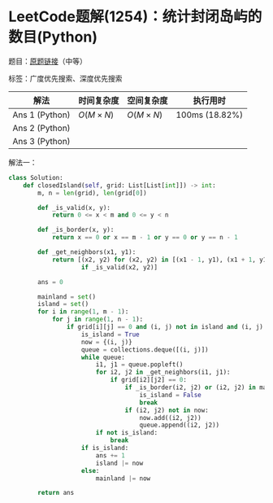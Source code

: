 # LeetCode题解(1254)：统计封闭岛屿的数目(Python)

题目：[原题链接](https://leetcode-cn.com/problems/number-of-closed-islands/)（中等）

标签：广度优先搜索、深度优先搜索

| 解法           | 时间复杂度 | 空间复杂度 | 执行用时       |
| -------------- | ---------- | ---------- | -------------- |
| Ans 1 (Python) | $O(M×N)$   | $O(M×N)$   | 100ms (18.82%) |
| Ans 2 (Python) |            |            |                |
| Ans 3 (Python) |            |            |                |

解法一：

```python
class Solution:
    def closedIsland(self, grid: List[List[int]]) -> int:
        m, n = len(grid), len(grid[0])

        def _is_valid(x, y):
            return 0 <= x < m and 0 <= y < n

        def _is_border(x, y):
            return x == 0 or x == m - 1 or y == 0 or y == n - 1

        def _get_neighbors(x1, y1):
            return [(x2, y2) for (x2, y2) in [(x1 - 1, y1), (x1 + 1, y1), (x1, y1 - 1), (x1, y1 + 1)]
                    if _is_valid(x2, y2)]

        ans = 0

        mainland = set()
        island = set()
        for i in range(1, m - 1):
            for j in range(1, n - 1):
                if grid[i][j] == 0 and (i, j) not in island and (i, j) not in mainland:
                    is_island = True
                    now = {(i, j)}
                    queue = collections.deque([(i, j)])
                    while queue:
                        i1, j1 = queue.popleft()
                        for i2, j2 in _get_neighbors(i1, j1):
                            if grid[i2][j2] == 0:
                                if _is_border(i2, j2) or (i2, j2) in mainland:
                                    is_island = False
                                    break
                                if (i2, j2) not in now:
                                    now.add((i2, j2))
                                    queue.append((i2, j2))
                        if not is_island:
                            break
                    if is_island:
                        ans += 1
                        island |= now
                    else:
                        mainland |= now

        return ans
```

